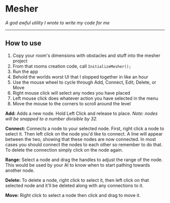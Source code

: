 
Mesher
======
*A god awful utility I wrote to write my code for me*
***

How to use
----
1. Copy your room's dimensions with obstacles and stuff into the mesher project
2. From that rooms creation code, call  `InitializeMesher();`
3. Run the app
4. Behold the worlds worst UI that I slopped together in like an hour
5. Use the mouse wheel to cycle through Add, Connect, Edit, Delete, or Move
6. Right mouse click will select any nodes you have placed
7. Left mouse click does whatever action you have selected in the menu
8. Move the mouse to the corners to scroll around the level


**Add:**
Adds a new node.  Hold Left Click and release to place.  *Note: nodes will be snapped 
to a number divisible by 32.*

**Connect:**
Connects a node to your selected node.  First, right click a node to select it. Then
left click on the node you'd like to connect.  A line will appear between the two, showing
that these nodes are now connected.  In most cases you should connect the nodes to each other
so remember to do that.  To delete the connection simply click on the node again.

**Range:**
Select a node and drag the handles to adjust the range of the node.  This would be used by your AI
to know when to start pathing towards another node.

**Delete:**
To delete a node, right click to select it, then left click on that selected node and it'll be 
deleted along with any connections to it.

**Move:**
Right click to select a node then click and drag to move it.




